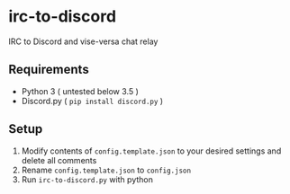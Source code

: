 # irc-to-discord
IRC to Discord and vise-versa chat relay

## Requirements

- Python 3 ( untested below 3.5 )
- Discord.py ( `pip install discord.py` )

## Setup

1. Modify contents of `config.template.json` to your desired settings and delete all comments
2. Rename `config.template.json` to `config.json`
3. Run `irc-to-discord.py` with python
